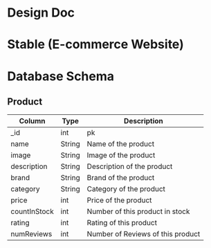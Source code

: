 # Design Doc


# Stable (E-commerce Website)





# Database Schema

## Product

| Column | Type | Description |
| --- | --- | --- |
| _id | int | pk |
| name | String | Name of the product |
| image | String | Image of the product |
| description | String | Description of the product |
| brand | String | Brand of the product |
| category | String | Category of the product |
| price | int | Price of the product |
| countInStock | int | Number of this product in stock |
| rating | int | Rating of this product |
| numReviews | int | Number of Reviews of this product |

